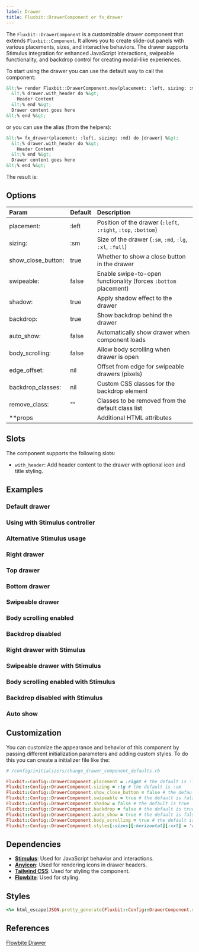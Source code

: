 ```yaml
---
label: Drawer
title: Fluxbit::DrawerComponent or fx_drawer
---
```


The `Fluxbit::DrawerComponent` is a customizable drawer component that extends `Fluxbit::Component`.
It allows you to create slide-out panels with various placements, sizes, and interactive behaviors. The drawer supports Stimulus integration for enhanced JavaScript interactions, swipeable functionality, and backdrop control for creating modal-like experiences.

To start using the drawer you can use the default way to call the component:

```html
&lt;%= render Fluxbit::DrawerComponent.new(placement: :left, sizing: :md) do |drawer| %&gt;
  &lt;% drawer.with_header do %&gt;
    Header Content
  &lt;% end %&gt;
  Drawer content goes here
&lt;% end %&gt;
```

or you can use the alias (from the helpers):

```html
&lt;%= fx_drawer(placement: :left, sizing: :md) do |drawer| %&gt;
  &lt;% drawer.with_header do %&gt;
    Header Content
  &lt;% end %&gt;
  Drawer content goes here
&lt;% end %&gt;
```

The result is:

<lookbook-embed app="/lookbook/" preview="Fluxbit::Components::DrawerComponentPreview" scenario="default" panels="params,source"></lookbook-embed>

## Options

| Param              | Default | Description
|:-------------------|:--------|:------------
| placement:         | :left   | Position of the drawer (`:left`, `:right`, `:top`, `:bottom`)
| sizing:            | :sm     | Size of the drawer (`:sm`, `:md`, `:lg`, `:xl`, `:full`)
| show_close_button: | true    | Whether to show a close button in the drawer
| swipeable:         | false   | Enable swipe-to-open functionality (forces `:bottom` placement)
| shadow:            | true    | Apply shadow effect to the drawer
| backdrop:          | true    | Show backdrop behind the drawer
| auto_show:         | false   | Automatically show drawer when component loads
| body_scrolling:    | false   | Allow body scrolling when drawer is open
| edge_offset:       | nil     | Offset from edge for swipeable drawers (pixels)
| backdrop_classes:  | nil     | Custom CSS classes for the backdrop element
| remove_class:      | ""      | Classes to be removed from the default class list
| **props            |         | Additional HTML attributes

## Slots

The component supports the following slots:

- `with_header`: Add header content to the drawer with optional icon and title styling.

## Examples

### Default drawer

<lookbook-embed app="/lookbook/" preview="Fluxbit::Components::DrawerComponentPreview" scenario="default" panels="source"></lookbook-embed>

### Using with Stimulus controller

<lookbook-embed app="/lookbook/" preview="Fluxbit::Components::DrawerComponentPreview" scenario="use_with_stimulus" panels="source"></lookbook-embed>

### Alternative Stimulus usage

<lookbook-embed app="/lookbook/" preview="Fluxbit::Components::DrawerComponentPreview" scenario="use_with_stimulus_second_way" panels="source"></lookbook-embed>

### Right drawer

<lookbook-embed app="/lookbook/" preview="Fluxbit::Components::DrawerComponentPreview" scenario="right_drawer" panels="source"></lookbook-embed>

### Top drawer

<lookbook-embed app="/lookbook/" preview="Fluxbit::Components::DrawerComponentPreview" scenario="top_drawer" panels="source"></lookbook-embed>

### Bottom drawer

<lookbook-embed app="/lookbook/" preview="Fluxbit::Components::DrawerComponentPreview" scenario="bottom_drawer" panels="source"></lookbook-embed>

### Swipeable drawer

<lookbook-embed app="/lookbook/" preview="Fluxbit::Components::DrawerComponentPreview" scenario="swipeable_drawer" panels="source"></lookbook-embed>

### Body scrolling enabled

<lookbook-embed app="/lookbook/" preview="Fluxbit::Components::DrawerComponentPreview" scenario="body_scrolling_enabled" panels="source"></lookbook-embed>

### Backdrop disabled

<lookbook-embed app="/lookbook/" preview="Fluxbit::Components::DrawerComponentPreview" scenario="backdrop_disabled" panels="source"></lookbook-embed>

### Right drawer with Stimulus

<lookbook-embed app="/lookbook/" preview="Fluxbit::Components::DrawerComponentPreview" scenario="right_drawer_with_stimulus" panels="source"></lookbook-embed>

### Swipeable drawer with Stimulus

<lookbook-embed app="/lookbook/" preview="Fluxbit::Components::DrawerComponentPreview" scenario="swipeable_drawer_with_stimulus" panels="source"></lookbook-embed>

### Body scrolling enabled with Stimulus

<lookbook-embed app="/lookbook/" preview="Fluxbit::Components::DrawerComponentPreview" scenario="body_scrolling_enabled_with_stimulus" panels="source"></lookbook-embed>

### Backdrop disabled with Stimulus

<lookbook-embed app="/lookbook/" preview="Fluxbit::Components::DrawerComponentPreview" scenario="backdrop_disabled_with_stimulus" panels="source"></lookbook-embed>

### Auto show

<lookbook-embed app="/lookbook/" preview="Fluxbit::Components::DrawerComponentPreview" scenario="auto_show" panels="source"></lookbook-embed>

## Customization

You can customize the appearance and behavior of this component by passing different initialization parameters and adding custom styles.
To do this you can create a initializer file like the:

```ruby
# /config/initializers/change_drawer_component_defaults.rb

Fluxbit::Config::DrawerComponent.placement = :right # the default is :left
Fluxbit::Config::DrawerComponent.sizing = :lg # the default is :sm
Fluxbit::Config::DrawerComponent.show_close_button = false # the default is true
Fluxbit::Config::DrawerComponent.swipeable = true # the default is false
Fluxbit::Config::DrawerComponent.shadow = false # the default is true
Fluxbit::Config::DrawerComponent.backdrop = false # the default is true
Fluxbit::Config::DrawerComponent.auto_show = true # the default is false
Fluxbit::Config::DrawerComponent.body_scrolling = true # the default is false
Fluxbit::Config::DrawerComponent.styles[:sizes][:horizontal][:xxl] = 'w-160' # add custom size
```

## Dependencies

- [**Stimulus**](https://stimulus.hotwired.dev/): Used for JavaScript behavior and interactions.
- [**Anyicon**](https://github.com/arthurmolina/anyicon): Used for rendering icons in drawer headers.
- [**Tailwind CSS**](https://tailwindcss.com/): Used for styling the component.
- [**Flowbite**](https://flowbite.com/): Used for styling.

## Styles

```ruby
<%= html_escape(JSON.pretty_generate(Fluxbit::Config::DrawerComponent.styles)) %>
```

## References

[Flowbite Drawer](https://flowbite.com/docs/components/drawer/)